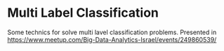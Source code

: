 # Multi Label Classification
Some technics for solve multi lavel classification problems.
Presented in https://www.meetup.com/Big-Data-Analytics-Israel/events/249860539/

